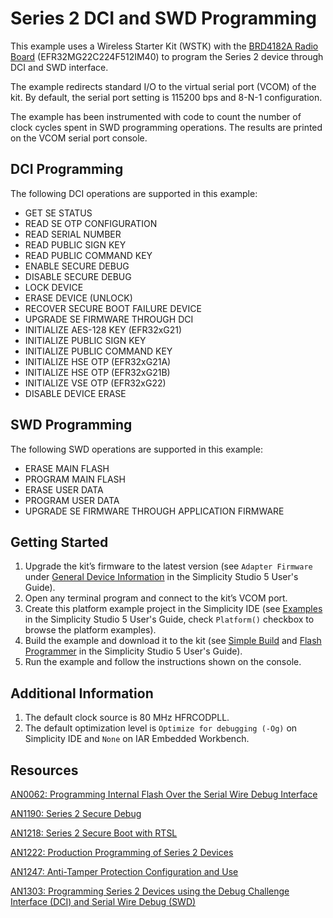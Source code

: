 # Series 2 DCI and SWD Programming


This example uses a Wireless Starter Kit (WSTK) with the [BRD4182A Radio Board](https://www.silabs.com/documents/public/user-guides/ug430-brd4182a-user-guide.pdf) (EFR32MG22C224F512IM40) to program the Series 2 device through DCI and SWD interface.


The example redirects standard I/O to the virtual serial port (VCOM) of the kit. By default, the serial port setting is 115200 bps and 8-N-1 configuration.


The example has been instrumented with code to count the number of clock cycles spent in SWD programming operations. The results are printed on the VCOM serial port console.


## DCI Programming


The following DCI operations are supported in this example:


* GET SE STATUS
* READ SE OTP CONFIGURATION
* READ SERIAL NUMBER
* READ PUBLIC SIGN KEY
* READ PUBLIC COMMAND KEY
* ENABLE SECURE DEBUG
* DISABLE SECURE DEBUG
* LOCK DEVICE
* ERASE DEVICE (UNLOCK)
* RECOVER SECURE BOOT FAILURE DEVICE
* UPGRADE SE FIRMWARE THROUGH DCI
* INITIALIZE AES-128 KEY (EFR32xG21)
* INITIALIZE PUBLIC SIGN KEY
* INITIALIZE PUBLIC COMMAND KEY
* INITIALIZE HSE OTP (EFR32xG21A)
* INITIALIZE HSE OTP (EFR32xG21B)
* INITIALIZE VSE OTP (EFR32xG22)
* DISABLE DEVICE ERASE


## SWD Programming


The following SWD operations are supported in this example:


* ERASE MAIN FLASH
* PROGRAM MAIN FLASH
* ERASE USER DATA
* PROGRAM USER DATA
* UPGRADE SE FIRMWARE THROUGH APPLICATION FIRMWARE


## Getting Started


1. Upgrade the kit’s firmware to the latest version (see `Adapter Firmware` under [General Device Information](https://docs.silabs.com/simplicity-studio-5-users-guide/latest/ss-5-users-guide-about-the-launcher/welcome-and-device-tabs#general-device-information) in the Simplicity Studio 5 User's Guide).
2. Open any terminal program and connect to the kit’s VCOM port.
3. Create this platform example project in the Simplicity IDE (see [Examples](https://docs.silabs.com/simplicity-studio-5-users-guide/latest/ss-5-users-guide-getting-started/start-a-project#examples) in the Simplicity Studio 5 User's Guide, check `Platform()` checkbox to browse the platform examples).
4. Build the example and download it to the kit (see [Simple Build](https://docs.silabs.com/simplicity-studio-5-users-guide/latest/ss-5-users-guide-building-and-flashing/building#simple-build) and [Flash Programmer](https://docs.silabs.com/simplicity-studio-5-users-guide/latest/ss-5-users-guide-building-and-flashing/flashing#flash-programmer) in the Simplicity Studio 5 User's Guide).
5. Run the example and follow the instructions shown on the console.


## Additional Information


1. The default clock source is 80 MHz HFRCODPLL.
2. The default optimization level is `Optimize for debugging (-Og)` on Simplicity IDE and `None` on IAR Embedded Workbench.


## Resources


[AN0062: Programming Internal Flash Over the Serial Wire Debug Interface](https://www.silabs.com/documents/public/application-notes/an0062.pdf)


[AN1190: Series 2 Secure Debug](https://www.silabs.com/documents/public/application-notes/an1190-efr32-secure-debug.pdf)


[AN1218: Series 2 Secure Boot with RTSL](https://www.silabs.com/documents/public/application-notes/an1218-secure-boot-with-rtsl.pdf)


[AN1222: Production Programming of Series 2 Devices](https://www.silabs.com/documents/public/application-notes/an1222-efr32xg2x-production-programming.pdf)


[AN1247: Anti-Tamper Protection Configuration and Use](https://www.silabs.com/documents/public/application-notes/an1247-efr32-secure-vault-tamper.pdf)


[AN1303: Programming Series 2 Devices using the Debug Challenge Interface (DCI) and Serial Wire Debug (SWD)](https://www.silabs.com/documents/public/application-notes/an1303-efr32-dci-swd-programming.pdf)


